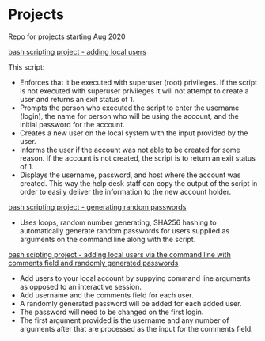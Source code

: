 # Projects

Repo for projects starting Aug 2020

[bash scripting project - adding local users](./bash_scripting/add-local-user.sh)

This script:

* Enforces that it be executed with superuser (root) privileges. If the script is not executed with
superuser privileges it will not attempt to create a user and returns an exit status of 1.
* Prompts the person who executed the script to enter the username (login), the name for
person who will be using the account, and the initial password for the account.
* Creates a new user on the local system with the input provided by the user.
* Informs the user if the account was not able to be created for some reason. If the account is
not created, the script is to return an exit status of 1.
* Displays the username, password, and host where the account was created. This way the
help desk staff can copy the output of the script in order to easily deliver the information to
the new account holder.

[bash scripting project - generating random passwords](./bash_scripting/generate-random-password.sh)

* Uses loops, random number generating, SHA256 hashing to automatically generate random passwords for users supplied as arguments on the command line along with the script.

[bash scipting project - adding local users via the command line with comments field and randomly generated passwords](https://github.com/tjkhara/projects/blob/master/bash_scripting/generate-random-password.sh)

* Add users to your local account by suppying command line arguments as opposed to an interactive session.
* Add username and the comments field for each user.
* A randomly generated password will be added for each added user.
* The password will need to be changed on the first login.
* The first argument provided is the username and any number of arguments after that are processed as the input for the comments field.
